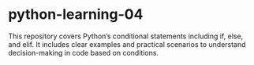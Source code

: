 # python-learning-04
This repository covers Python’s conditional statements including if, else, and elif. It includes clear examples and practical scenarios to understand decision-making in code based on conditions.

